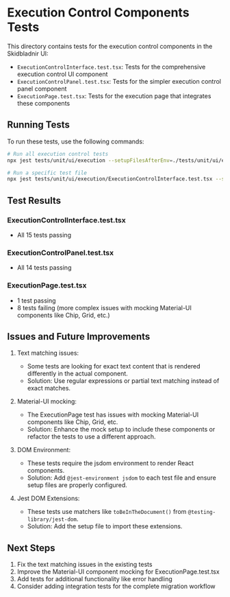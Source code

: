 # Execution Control Components Tests

This directory contains tests for the execution control components in the Skidbladnir UI:

- `ExecutionControlInterface.test.tsx`: Tests for the comprehensive execution control UI component
- `ExecutionControlPanel.test.tsx`: Tests for the simpler execution control panel component
- `ExecutionPage.test.tsx`: Tests for the execution page that integrates these components

## Running Tests

To run these tests, use the following commands:

```bash
# Run all execution control tests
npx jest tests/unit/ui/execution --setupFilesAfterEnv=./tests/unit/ui/execution/setup.js --env=jsdom

# Run a specific test file
npx jest tests/unit/ui/execution/ExecutionControlInterface.test.tsx --setupFilesAfterEnv=./tests/unit/ui/execution/setup.js --env=jsdom
```

## Test Results

### ExecutionControlInterface.test.tsx
- All 15 tests passing

### ExecutionControlPanel.test.tsx
- All 14 tests passing

### ExecutionPage.test.tsx
- 1 test passing
- 8 tests failing (more complex issues with mocking Material-UI components like Chip, Grid, etc.)

## Issues and Future Improvements

1. Text matching issues:
   - Some tests are looking for exact text content that is rendered differently in the actual component.
   - Solution: Use regular expressions or partial text matching instead of exact matches.

2. Material-UI mocking:
   - The ExecutionPage test has issues with mocking Material-UI components like Chip, Grid, etc.
   - Solution: Enhance the mock setup to include these components or refactor the tests to use a different approach.

3. DOM Environment:
   - These tests require the jsdom environment to render React components.
   - Solution: Add `@jest-environment jsdom` to each test file and ensure setup files are properly configured.

4. Jest DOM Extensions:
   - These tests use matchers like `toBeInTheDocument()` from `@testing-library/jest-dom`.
   - Solution: Add the setup file to import these extensions.

## Next Steps

1. Fix the text matching issues in the existing tests
2. Improve the Material-UI component mocking for ExecutionPage.test.tsx
3. Add tests for additional functionality like error handling
4. Consider adding integration tests for the complete migration workflow